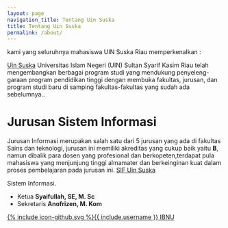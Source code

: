 ```yaml
---
layout: page
navigation_title: Tentang Uin Suska
title: Tentang Uin Suska
permalink: /about/
---
```

kami yang seluruhnya mahasiswa UIN Suska Riau memperkenalkan :

[Uin Suska](http://uin-suska.ac.id/) Universitas Islam Negeri (UIN) Sultan Syarif Kasim Riau telah mengembangkan berbagai program studi yang mendukung penyeleng-garaan program pendidikan tinggi dengan membuka fakultas, jurusan, dan program studi baru di samping fakultas-fakultas yang sudah ada sebelumnya..

# Jurusan Sistem Informasi

Jurusan Informasi merupakan salah satu dari 5 jurusan yang ada di fakultas Sains dan teknologi, jurusan ini memiliki akreditas yang cukup baik yaitu **B**, namun dibalik para dosen yang profesional dan berkopeten,terdapat pula mahasiswa yang menjunjung tinggi almamater dan berkeinginan kuat dalam proses pembelajaran pada jurusan ini. [SIF Uin Suska](http://sif.uin-suska.ac.id/)

Sistem Informasi.

- Ketua **Syaifullah, SE, M. Sc**
- Sekretaris **Anofrizen, M. Kom** 



<a href="https://github.com/ibnuyohanzah/ibnuyohanzah.github.io"><span class="icon icon--github">{% include icon-github.svg %}</span><span class="username">{{ include.username }}</span> IBNU</a>


